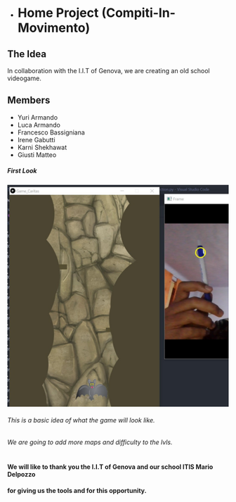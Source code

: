 * # Home Project (Compiti-In-Movimento)

## The Idea 

In collaboration with the I.I.T of Genova, we are creating an old school videogame. 


## Members 
* Yuri Armando
* Luca Armando
* Francesco Bassigniana
* Irene Gabutti
* Karni Shekhawat
* Giusti Matteo
##### First Look
![](https://github.com/francescoBassi2002/Caritas/blob/master/IMG/gameShot.jpg)

###### This is a basic idea of what the game will look like.
###### We are going to add more maps and difficulty to the lvls. 


#
#### We will like to thank you the I.I.T of Genova and our school ITIS Mario Delpozzo 
#### for giving us the tools and for this opportunity. 

